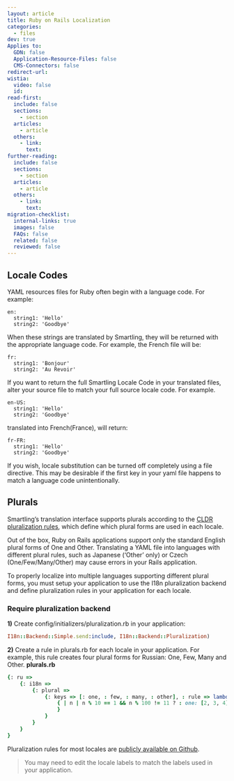 ```yaml
---
layout: article
title: Ruby on Rails Localization
categories:
  - files
dev: true
Applies to:
  GDN: false
  Application-Resource-Files: false
  CMS-Connectors: false
redirect-url:
wistia:
  video: false
  id:
read-first:
  include: false
  sections:
    - section
  articles:
    - article
  others:
    - link:
      text:
further-reading:
  include: false
  sections:
    - section
  articles:
    - article
  others:
    - link:
      text:
migration-checklist:
  internal-links: true
  images: false
  FAQs: false
  related: false
  reviewed: false
---
```


## Locale Codes

YAML resources files for Ruby often begin with a language code. For example:

    en:
      string1: 'Hello'
      string2: 'Goodbye'

When these strings are translated by Smartling, they will be returned with the appropriate language code. For example, the French file will be:

    fr:
      string1: 'Bonjour'
      string2: 'Au Revoir'

If you want to return the full Smartling Locale Code in your translated files, alter your source file to match your full source locale code. For example.

    en-US:
      string1: 'Hello'
      string2: 'Goodbye'

translated into French(France), will return:

    fr-FR:
      string1: 'Hello'
      string2: 'Goodbye'

If you wish, locale substitution can be turned off completely using a file directive. This may be desirable if the first key in your yaml file happens to match a language code unintentionally.

## Plurals

Smartling’s translation interface supports plurals according to the [CLDR pluralization rules](http://cldr.unicode.org/index/cldr-spec/plural-rules), which define which plural forms are used in each locale.

Out of the box, Ruby on Rails applications support only the standard English plural forms of One and Other. Translating a YAML file into languages with different plural rules, such as Japanese (‘Other’ only) or Czech (One/Few/Many/Other) may cause errors in your Rails application.

To properly localize into multiple languages supporting different plural forms, you must setup your application to use the I18n pluralization backend and define pluralization rules in your application for each locale.

### Require pluralization backend

**1)**  Create config/initializers/pluralization.rb in your application:

~~~ruby
I18n::Backend::Simple.send:include, I18n::Backend::Pluralization)
~~~
    
**2)**  Create a rule in plurals.rb for each locale in your application. For example, this rule creates four plural forms for Russian: One, Few, Many and Other. **plurals.rb**

~~~ruby
{: ru =>
    {: i18n =>
        {: plural =>
            {: keys => [: one, : few, : many, : other], : rule => lambda
                { | n | n % 10 == 1 && n % 100 != 11 ? : one: [2, 3, 4].include ? (n % 10) && ![12, 13, 14].include ? (n % 100) ? : few : n % 10 == 0 || [5, 6, 7, 8, 9].include ? (n % 10) || [11, 12, 13, 14].include ? (n % 100) ? : many : : other
                }
            }
        }
    }
}
~~~
    
Pluralization rules for most locales are [publicly available on Github](https://github.com/svenfuchs/i18n/blob/master/test/test_data/locales/plurals.rb).

> You may need to edit the locale labels to match the labels used in your application.